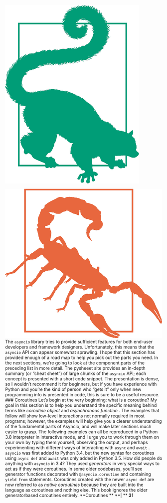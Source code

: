 
![page_42_0](images/page_42_0.png)
 
![page_42_1](images/page_42_1.png)
 The  `asyncio`  library tries to provide sufficient features for both end-user developers and framework designers. Unfortunately, this means that the  `asyncio`  API can appear somewhat sprawling. I hope that this section has provided enough of a road map to help you pick out the parts you need. In the next sections, we’re going to look at the component parts of the preceding list in more detail. The  pysheeet  site provides an in-depth summary (or “cheat sheet”) of large chunks of the  `asyncio`  API; each concept is presented with a short code snippet. The presentation is dense, so I wouldn’t recommend it for beginners, but if you have experience with Python and you’re the kind of person who “gets it” only when new programming info is presented in code, this is sure to be a useful resource. ### Coroutines
 Let’s begin at the very beginning: what is a coroutine? My goal in this section is to help you understand the specific meaning behind terms like  *coroutine object*  and  *asynchronous function* . The examples that follow will show low-level interactions not normally required in most programs; however, the examples will help give you a clearer understanding of the fundamental parts of Asyncio, and will make later sections much easier to grasp. The following examples can all be reproduced in a Python 3.8 interpreter in interactive mode, and I urge you to work through them on your own by typing them yourself, observing the output, and perhaps experimenting with different ways of interacting with  `async`  and  `await` . `asyncio`  was first added to Python 3.4, but the new syntax for coroutines using  `async def`  and  `await`  was only added in Python 3.5. How did people do anything with  `asyncio`  in 3.4? They used  *generators*  in very special ways to act as if they were coroutines. In some older codebases, you’ll see generator functions decorated with `@asyncio.coroutine`  and containing  `yield from`  statements. Coroutines created with the newer  `async def`  are now referred to as  *native coroutines*  because they are built into the language as coroutines and nothing else. This book ignores the older generatorbased coroutines entirely. **Coroutines ** **| ** **31**